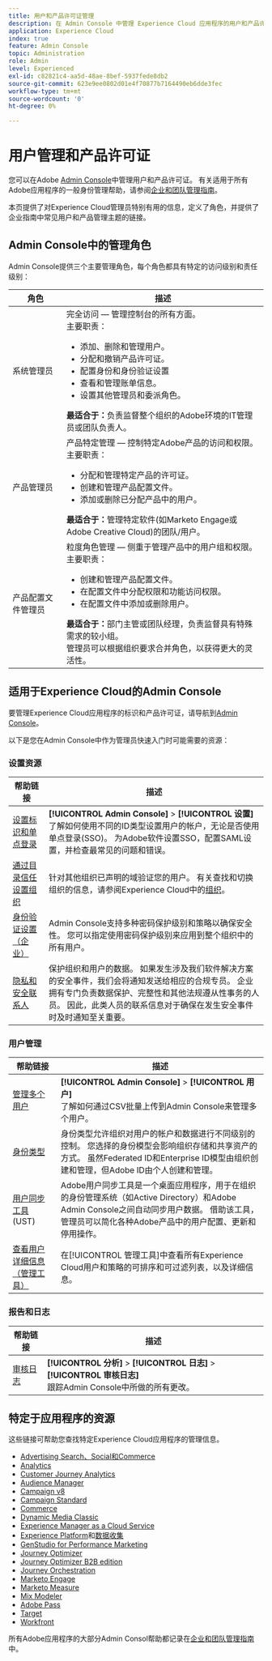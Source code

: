 ```yaml
---
title: 用户和产品许可证管理
description: 在 Admin Console 中管理 Experience Cloud 应用程序的用户和产品许可证。
application: Experience Cloud
index: true
feature: Admin Console
topic: Administration
role: Admin
level: Experienced
exl-id: c82821c4-aa5d-48ae-8bef-5937fede8db2
source-git-commit: 623e9ee0802d01e4f70877b7164490eb6dde3fec
workflow-type: tm+mt
source-wordcount: '0'
ht-degree: 0%

---
```


# 用户管理和产品许可证

您可以在Adobe [Admin Console](https://adminconsole.adobe.com/enterprise/)中管理用户和产品许可证。 有关适用于所有Adobe应用程序的一般身份管理帮助，请参阅[企业和团队管理指南](https://helpx.adobe.com/cn/enterprise/admin-guide.html)。

本页提供了对Experience Cloud管理员特别有用的信息，定义了角色，并提供了企业指南中常见用户和产品管理主题的链接。

## Admin Console中的管理角色

Admin Console提供三个主要管理角色，每个角色都具有特定的访问级别和责任级别：

| 角色 | 描述 |
| ------- | ------- |
| 系统管理员 | 完全访问 — 管理控制台的所有方面。 <br>主要职责： <br><ul><li>添加、删除和管理用户。</li><li>分配和撤销产品许可证。</li><li>配置身份和身份验证设置</li><li>查看和管理账单信息。</li><li>设置其他管理员和委派角色。</li></ul> **最适合于：**&#x200B;负责监督整个组织的Adobe环境的IT管理员或团队负责人。 |
| 产品管理员 | 产品特定管理 — 控制特定Adobe产品的访问和权限。<br>主要职责：<ul><li>分配和管理特定产品的许可证。</li><li>创建和管理产品配置文件。</li><li>添加或删除已分配产品中的用户。</li></ul>   **最适合于：**&#x200B;管理特定软件(如Marketo Engage或Adobe Creative Cloud)的团队/用户。 |
| 产品配置文件管理员 | 粒度角色管理 — 侧重于管理产品中的用户组和权限。<br>主要职责：<ul><li>创建和管理产品配置文件。</li><li>在配置文件中分配权限和功能访问权限。</li><li>在配置文件中添加或删除用户。</li></ul> **最适合于：**&#x200B;部门主管或团队经理，负责监督具有特殊需求的较小组。 <br>管理员可以根据组织要求合并角色，以获得更大的灵活性。 |

## 适用于Experience Cloud的Admin Console

要管理Experience Cloud应用程序的标识和产品许可证，请导航到[Admin Console](https://adminconsole.adobe.com/enterprise/)。

以下是您在Admin Console中作为管理员快速入门时可能需要的资源：

### 设置资源

| 帮助链接 | 描述 |
| ------- | ------ |
| [设置标识和单点登录](https://helpx.adobe.com/cn/enterprise/using/set-up-identity.html) | **[!UICONTROL Admin Console]** > **[!UICONTROL 设置]** <br>了解如何使用不同的ID类型设置用户的帐户，无论是否使用单点登录(SSO)。 为Adobe软件设置SSO，配置SAML设置，并检查最常见的问题和错误。 |
| [通过目录信任设置组织](https://helpx.adobe.com/cn/enterprise/using/directory-trust.html) | 针对其他组织已声明的域验证您的用户。 有关查找和切换组织的信息，请参阅Experience Cloud中的[组织](organizations.md)。 |
| [身份验证设置（企业）](https://helpx.adobe.com/cn/enterprise/using/authentication-settings.html) | Admin Console支持多种密码保护级别和策略以确保安全性。 您可以指定使用密码保护级别来应用到整个组织中的所有用户。 |
| [隐私和安全联系人](https://helpx.adobe.com/cn/enterprise/using/security-contacts.html) | 保护组织和用户的数据。 如果发生涉及我们软件解决方案的安全事件，我们会将通知发送给相应的合规专员。 企业拥有专门负责数据保护、完整性和其他法规遵从性事务的人员。 因此，此类人员的联系信息对于确保在发生安全事件时及时通知至关重要。 |

### 用户管理

| 帮助链接 | 描述 |
| ------- | ------- |
| [管理多个用户](https://helpx.adobe.com/cn/enterprise/using/bulk-upload-users.html) | **[!UICONTROL Admin Console]** > **[!UICONTROL 用户]** <br>了解如何通过CSV批量上传到Admin Console来管理多个用户。 |
| [身份类型](https://helpx.adobe.com/cn/enterprise/using/identity.html) | 身份类型允许组织对用户的帐户和数据进行不同级别的控制。 您选择的身份模型会影响组织存储和共享资产的方式。 虽然Federated ID和Enterprise ID模型由组织创建和管理，但Adobe ID由个人创建和管理。 |
| [用户同步工具](https://helpx.adobe.com/cn/enterprise/using/user-sync.html) (UST) | Adobe用户同步工具是一个桌面应用程序，用于在组织的身份管理系统（如Active Directory）和Adobe Admin Console之间自动同步用户数据。 借助该工具，管理员可以简化各种Adobe产品中的用户配置、更新和停用操作。 |
| [查看用户详细信息（管理工具）](admin-tool-experience-cloud.md) | 在[!UICONTROL 管理工具]中查看所有Experience Cloud用户和策略的可排序和可过滤列表，以及详细信息。 |

### 报告和日志

| 帮助链接 | 描述 |
| ------- |------- |
| [审核日志](https://helpx.adobe.com/cn/enterprise/using/audit-logs.html) | **[!UICONTROL 分析]** > **[!UICONTROL 日志]** > **[!UICONTROL 审核日志]** <br>跟踪Admin Console中所做的所有更改。 |


## 特定于应用程序的资源

这些链接可帮助您查找特定Experience Cloud应用程序的管理信息。

<!-- | Application | Link to resource|
| ------- | ------- |
|  [!DNL Analytics] <p>Customer Journey Analytics| [Analytics in the Adobe Admin Console overview](https://experienceleague.adobe.com/zh-hans/docs/analytics/admin/admin-console/home) <p>[Administration requirements](https://experienceleague.adobe.com/zh-hans/docs/analytics-platform/using/cja-workspace/workspace-faq/frequently-asked-questions-analysis-workspace) |
| [!DNL Audience Manager] | [Audience Manager user migration to Admin Console](https://experienceleague.adobe.com/zh-hans/docs/audience-manager/user-guide/features/administration/admin-console-migration) |
| [!DNL Campaign] v8 |  [Get started with permissions](https://experienceleague.adobe.com/zh-hans/docs/campaign/campaign-v8/admin/permissions/gs-permissions) |
| [!DNL Campaign Standard] to [!DNL Campaign v8] | [User access management from Campaign Standard to Campaign V8](https://experienceleague.adobe.com/zh-hans/docs/campaign-web/acs-to-ac/user-management-acs) |
| [!DNL Commerce] | [Configure the Commerce Admin Integration with Adobe ID](https://experienceleague.adobe.com/zh-hans/docs/commerce-admin/start/admin/ims/adobe-ims-config) |
| [!DNL Dynamic Media Classic] | [Administration setup](https://experienceleague.adobe.com/zh-hans/docs/dynamic-media-classic/using/setup/administration-setup#user_administration) |
| [!DNL Experience Manager as a Cloud Service] |  [Accessing the Admin Console](https://experienceleague.adobe.com/zh-hans/docs/experience-manager-cloud-service/content/onboarding/journey/admin-console) |
| [!DNL Experience Platform] <p>[!DNL Data Collection] | [Access control UI overview](https://experienceleague.adobe.com/zh-hans/docs/experience-platform/access-control/ui/overview) <p>[Permission management for data collection in Experience Platform](https://experienceleague.adobe.com/zh-hans/docs/experience-platform/collection/permissions)|
| [!DNL GenStudio for Performance Marketing] | [Provision Adobe GenStudio for Performance Marketing](https://experienceleague.adobe.com/zh-hans/docs/genstudio-for-performance-marketing/user-guide/intro/product-provisioning) |
| [!DNL Journey Optimizer] | [Manage users and roles](https://experienceleague.adobe.com/zh-hans/docs/journey-optimizer/using/access-control/permissions) |
| [!DNL Journey Optimizer B2B Edition] | [User management](https://experienceleague.adobe.com/zh-hans/docs/journey-optimizer-b2b/user/admin/user-management) |
|[!DNL  Journey Orchestration] | [Access management](https://experienceleague.adobe.com/zh-hans/docs/journeys/using/starting-with-journeys/access-management) |
| [!DNL Marketo Engage] | [Understanding Marketo Subscription and User Migration to the Adobe Admin Console](https://experienceleague.adobe.com/zh-hans/docs/marketo/using/product-docs/administration/marketo-with-adobe-identity/subscription-and-user-migration/understanding-marketo-subscription-and-user-migration-to-the-adobe-admin-console) |
| [!DNL Marketo Measure] | [Adobe Admin Console Setup](https://experienceleague.adobe.com/zh-hans/docs/marketo-measure/using/configuration-and-setup/getting-started-with-marketo-measure/adobe-admin-console-setup) |
| [!DNL Mix Modeler] | [Access controls](https://experienceleague.adobe.com/zh-hans/docs/mix-modeler/using/data-governance/access-controls) |
| [!DNL Pass] | [Get started with Account IQ](https://experienceleague.adobe.com/zh-hans/docs/pass/aiq-help/get-started) |
| [!DNL Target] | [Administrator first steps](https://experienceleague.adobe.com/zh-hans/docs/target/using/administer/start-target) <p> [User management](https://experienceleague.adobe.com/zh-hans/docs/target/using/administer/manage-users/user-management) |
| [!DNL Workfront] | [Manage users in the Adobe Admin Console](https://experienceleague.adobe.com/zh-hans/docs/workfront/using/administration-and-setup/add-users/create-manage-users/admin-console) |

 -->

* [Advertising Search、Social和Commerce](https://experienceleague.adobe.com/en/docs/advertising/search-social-commerce/new-ui/user-administration)
* [Analytics](https://experienceleague.adobe.com/zh-hans/docs/analytics/admin/admin-console/home)
* [Customer Journey Analytics](https://experienceleague.adobe.com/zh-hans/docs/analytics-platform/using/cja-workspace/workspace-faq/frequently-asked-questions-analysis-workspace)
* [Audience Manager](https://experienceleague.adobe.com/zh-hans/docs/audience-manager/user-guide/features/administration/admin-console-migration)
* [Campaign v8](https://experienceleague.adobe.com/zh-hans/docs/campaign/campaign-v8/admin/permissions/gs-permissions)
* [Campaign Standard](https://experienceleague.adobe.com/zh-hans/docs/campaign-web/acs-to-ac/user-management-acs)
* [Commerce](https://experienceleague.adobe.com/zh-hans/docs/commerce-admin/start/admin/ims/adobe-ims-config)
* [Dynamic Media Classic](https://experienceleague.adobe.com/zh-hans/docs/dynamic-media-classic/using/setup/administration-setup#user_administration)
* [Experience Manager as a Cloud Service](https://experienceleague.adobe.com/zh-hans/docs/experience-manager-cloud-service/content/onboarding/journey/admin-console)
* [Experience Platform](https://experienceleague.adobe.com/zh-hans/docs/experience-platform/access-control/ui/overview)和[数据收集](https://experienceleague.adobe.com/zh-hans/docs/experience-platform/collection/permissions)
* [GenStudio for Performance Marketing](https://experienceleague.adobe.com/zh-hans/docs/genstudio-for-performance-marketing/user-guide/intro/product-provisioning)
* [Journey Optimizer](https://experienceleague.adobe.com/zh-hans/docs/journey-optimizer/using/access-control/permissions)
* [Journey Optimizer B2B edition](https://experienceleague.adobe.com/zh-hans/docs/journey-optimizer-b2b/user/admin/user-management)
* [Journey Orchestration](https://experienceleague.adobe.com/zh-hans/docs/journeys/using/starting-with-journeys/access-management)
* [Marketo Engage](https://experienceleague.adobe.com/zh-hans/docs/marketo/using/product-docs/administration/marketo-with-adobe-identity/subscription-and-user-migration/understanding-marketo-subscription-and-user-migration-to-the-adobe-admin-console)
* [Marketo Measure](https://experienceleague.adobe.com/zh-hans/docs/marketo-measure/using/configuration-and-setup/getting-started-with-marketo-measure/adobe-admin-console-setup)
* [Mix Modeler](https://experienceleague.adobe.com/zh-hans/docs/mix-modeler/using/data-governance/access-controls)
* [Adobe Pass](https://experienceleague.adobe.com/zh-hans/docs/pass/aiq-help/get-started)
* [Target](https://experienceleague.adobe.com/zh-hans/docs/target/using/administer/start-target)
* [Workfront](https://experienceleague.adobe.com/zh-hans/docs/workfront/using/administration-and-setup/add-users/create-manage-users/admin-console)

所有Adobe应用程序的大部分Admin Consol帮助都记录在[企业和团队管理指南](https://helpx.adobe.com/cn/enterprise/admin-guide.html)中。
